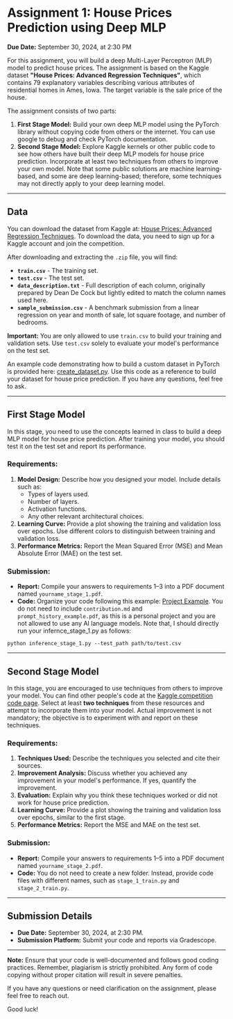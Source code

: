 # Assignment 1: House Prices Prediction using Deep MLP

**Due Date:** September 30, 2024, at 2:30 PM

For this assignment, you will build a deep Multi-Layer Perceptron (MLP) model to predict house prices. The assignment is based on the Kaggle dataset **"House Prices: Advanced Regression Techniques"**, which contains 79 explanatory variables describing various attributes of residential homes in Ames, Iowa. The target variable is the sale price of the house.

The assignment consists of two parts:

1. **First Stage Model:** Build your own deep MLP model using the PyTorch library without copying code from others or the internet. You can use google to debug and check PyTorch documentation.
2. **Second Stage Model:** Explore Kaggle kernels or other public code to see how others have built their deep MLP models for house price prediction. Incorporate at least two techniques from others to improve your own model. Note that some public solutions are machine learning-based, and some are deep learning-based; therefore, some techniques may not directly apply to your deep learning model.

---

## Data

You can download the dataset from Kaggle at: [House Prices: Advanced Regression Techniques](https://www.kaggle.com/competitions/house-prices-advanced-regression-techniques). To download the data, you need to sign up for a Kaggle account and join the competition.

After downloading and extracting the `.zip` file, you will find:

- **`train.csv`** - The training set.
- **`test.csv`** - The test set.
- **`data_description.txt`** - Full description of each column, originally prepared by Dean De Cock but lightly edited to match the column names used here.
- **`sample_submission.csv`** - A benchmark submission from a linear regression on year and month of sale, lot square footage, and number of bedrooms.

**Important:** You are only allowed to use `train.csv` to build your training and validation sets. Use `test.csv` solely to evaluate your model's performance on the test set.

An example code demonstrating how to build a custom dataset in PyTorch is provided here: [create_dataset.py](https://github.com/XiaoChen1992/CPSCI-307/blob/main/notebooks/create_dataset.py). Use this code as a reference to build your dataset for house price prediction. If you have any questions, feel free to ask.

---

## First Stage Model

In this stage, you need to use the concepts learned in class to build a deep MLP model for house price prediction. After training your model, you should test it on the test set and report its performance.

### Requirements:

1. **Model Design:** Describe how you designed your model. Include details such as:
   - Types of layers used.
   - Number of layers.
   - Activation functions.
   - Any other relevant architectural choices.
2. **Learning Curve:** Provide a plot showing the training and validation loss over epochs. Use different colors to distinguish between training and validation loss.
3. **Performance Metrics:** Report the Mean Squared Error (MSE) and Mean Absolute Error (MAE) on the test set.

### Submission:

- **Report:** Compile your answers to requirements 1–3 into a PDF document named `yourname_stage_1.pdf`.
- **Code:** Organize your code following this example: [Project Example](https://github.com/XiaoChen1992/CPSCI-307/tree/main/project_example). You do not need to include `contribution.md` and `prompt_history_example.pdf`, as this is a personal project and you are not allowed to use any AI language models. Note that, I should directly run your infernce_stage_1.py as follows:


```shell
python inference_stage_1.py --test_path path/to/test.csv
```
---

## Second Stage Model

In this stage, you are encouraged to use techniques from others to improve your model. You can find other people's code at the [Kaggle competition code page](https://www.kaggle.com/competitions/house-prices-advanced-regression-techniques/code). Select at least **two techniques** from these resources and attempt to incorporate them into your model. Actual improvement is not mandatory; the objective is to experiment with and report on these techniques.

### Requirements:

1. **Techniques Used:** Describe the techniques you selected and cite their sources.
2. **Improvement Analysis:** Discuss whether you achieved any improvement in your model's performance. If yes, quantify the improvement.
3. **Evaluation:** Explain why you think these techniques worked or did not work for house price prediction.
4. **Learning Curve:** Provide a plot showing the training and validation loss over epochs, similar to the first stage.
5. **Performance Metrics:** Report the MSE and MAE on the test set.

### Submission:

- **Report:** Compile your answers to requirements 1–5 into a PDF document named `yourname_stage_2.pdf`.
- **Code:** You do not need to create a new folder. Instead, provide code files with different names, such as `stage_1_train.py` and `stage_2_train.py`.

---

## Submission Details

- **Due Date:** September 30, 2024, at 2:30 PM.
- **Submission Platform:** Submit your code and reports via Gradescope.

---

**Note:** Ensure that your code is well-documented and follows good coding practices. Remember, plagiarism is strictly prohibited. Any form of code copying without proper citation will result in severe penalties.

If you have any questions or need clarification on the assignment, please feel free to reach out.

Good luck!
